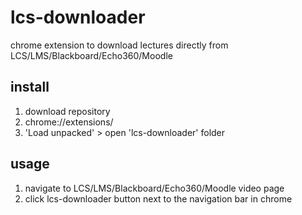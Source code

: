 # lcs-downloader
chrome extension to download lectures directly from LCS/LMS/Blackboard/Echo360/Moodle

## install
1. download repository
2. chrome://extensions/
3. 'Load unpacked' > open 'lcs-downloader' folder

## usage
1. navigate to LCS/LMS/Blackboard/Echo360/Moodle video page
2. click lcs-downloader button next to the navigation bar in chrome
